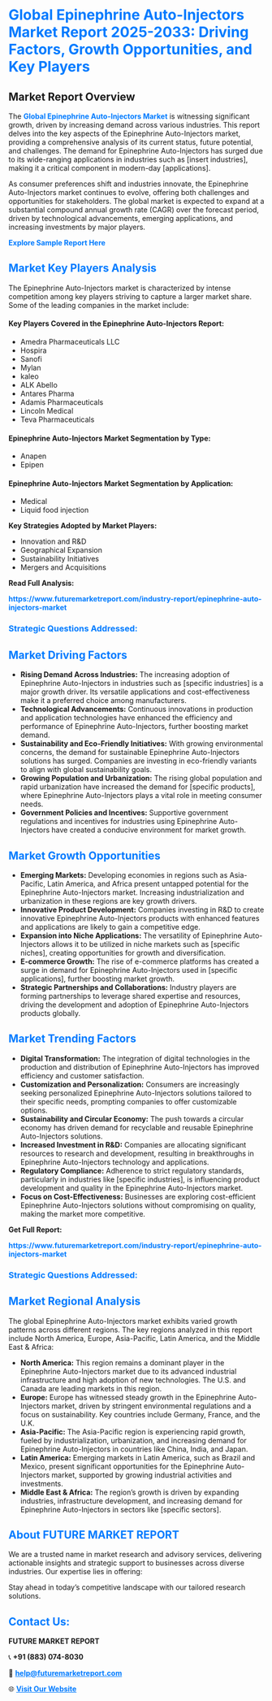 <h1 style="color: #007BFF;">Global Epinephrine Auto-Injectors Market Report 2025-2033: Driving Factors, Growth Opportunities, and Key Players</h1>

<section id="overview">
<h2>Market Report Overview</h2>
<p>The <a href="https://www.futuremarketreport.com/industry-report/epinephrine-auto-injectors-market" style="color: #007BFF; text-decoration: none;"><strong>Global Epinephrine Auto-Injectors Market</strong></a> is witnessing significant growth, driven by increasing demand across various industries. This report delves into the key aspects of the Epinephrine Auto-Injectors market, providing a comprehensive analysis of its current status, future potential, and challenges. The demand for Epinephrine Auto-Injectors has surged due to its wide-ranging applications in industries such as [insert industries], making it a critical component in modern-day [applications].</p>
<p>As consumer preferences shift and industries innovate, the Epinephrine Auto-Injectors market continues to evolve, offering both challenges and opportunities for stakeholders. The global market is expected to expand at a substantial compound annual growth rate (CAGR) over the forecast period, driven by technological advancements, emerging applications, and increasing investments by major players.</p>
</section>

<section id="overview">
<p><a href="https://www.futuremarketreport.com/request-sample/reportId=82652" style="color: #007BFF; text-decoration: none;"><strong>Explore Sample Report Here</strong></a></p>
</section>

<section id="key-players">
<h2 style="color: #007BFF;">Market Key Players Analysis</h2>
<p>The Epinephrine Auto-Injectors market is characterized by intense competition among key players striving to capture a larger market share. Some of the leading companies in the market include:</p>
<h4>Key Players Covered in the Epinephrine Auto-Injectors Report:</h4>
<ul><li>Amedra Pharmaceuticals LLC</li><li>Hospira</li><li>Sanofi</li><li>Mylan</li><li>kaleo</li><li>ALK Abello</li><li>Antares Pharma</li><li>Adamis Pharmaceuticals</li><li>Lincoln Medical</li><li>Teva Pharmaceuticals</li></ul>
<h4>Epinephrine Auto-Injectors Market Segmentation by Type:</h4>
<ul><li>Anapen</li><li>Epipen</li></ul>

<h4>Epinephrine Auto-Injectors Market Segmentation by Application:</h4>
<ul><li>Medical</li><li>Liquid food injection</li></ul>
<p><strong>Key Strategies Adopted by Market Players:</strong></p>
<ul>
<li>Innovation and R&D</li>
<li>Geographical Expansion</li>
<li>Sustainability Initiatives</li>
<li>Mergers and Acquisitions</li>
</ul>
</section>

<section>
<p><strong>Read Full Analysis: </strong></p><a href="https://www.futuremarketreport.com/industry-report/epinephrine-auto-injectors-market" style="color: #007BFF; text-decoration: none;"><strong>https://www.futuremarketreport.com/industry-report/epinephrine-auto-injectors-market</strong></a>
<h3 style="color: #007BFF;">Strategic Questions Addressed:</h3>
</section>

<section id="driving-factors">
<h2 style="color: #007BFF;">Market Driving Factors</h2>
<ul>
<li><strong>Rising Demand Across Industries:</strong> The increasing adoption of Epinephrine Auto-Injectors in industries such as [specific industries] is a major growth driver. Its versatile applications and cost-effectiveness make it a preferred choice among manufacturers.</li>
<li><strong>Technological Advancements:</strong> Continuous innovations in production and application technologies have enhanced the efficiency and performance of Epinephrine Auto-Injectors, further boosting market demand.</li>
<li><strong>Sustainability and Eco-Friendly Initiatives:</strong> With growing environmental concerns, the demand for sustainable Epinephrine Auto-Injectors solutions has surged. Companies are investing in eco-friendly variants to align with global sustainability goals.</li>
<li><strong>Growing Population and Urbanization:</strong> The rising global population and rapid urbanization have increased the demand for [specific products], where Epinephrine Auto-Injectors plays a vital role in meeting consumer needs.</li>
<li><strong>Government Policies and Incentives:</strong> Supportive government regulations and incentives for industries using Epinephrine Auto-Injectors have created a conducive environment for market growth.</li>
</ul>
</section>

<section id="growth-opportunities">
<h2 style="color: #007BFF;">Market Growth Opportunities</h2>
<ul>
<li><strong>Emerging Markets:</strong> Developing economies in regions such as Asia-Pacific, Latin America, and Africa present untapped potential for the Epinephrine Auto-Injectors market. Increasing industrialization and urbanization in these regions are key growth drivers.</li>
<li><strong>Innovative Product Development:</strong> Companies investing in R&D to create innovative Epinephrine Auto-Injectors products with enhanced features and applications are likely to gain a competitive edge.</li>
<li><strong>Expansion into Niche Applications:</strong> The versatility of Epinephrine Auto-Injectors allows it to be utilized in niche markets such as [specific niches], creating opportunities for growth and diversification.</li>
<li><strong>E-commerce Growth:</strong> The rise of e-commerce platforms has created a surge in demand for Epinephrine Auto-Injectors used in [specific applications], further boosting market growth.</li>
<li><strong>Strategic Partnerships and Collaborations:</strong> Industry players are forming partnerships to leverage shared expertise and resources, driving the development and adoption of Epinephrine Auto-Injectors products globally.</li>
</ul>
</section>

<section id="trending-factors">
<h2 style="color: #007BFF;">Market Trending Factors</h2>
<ul>
<li><strong>Digital Transformation:</strong> The integration of digital technologies in the production and distribution of Epinephrine Auto-Injectors has improved efficiency and customer satisfaction.</li>
<li><strong>Customization and Personalization:</strong> Consumers are increasingly seeking personalized Epinephrine Auto-Injectors solutions tailored to their specific needs, prompting companies to offer customizable options.</li>
<li><strong>Sustainability and Circular Economy:</strong> The push towards a circular economy has driven demand for recyclable and reusable Epinephrine Auto-Injectors solutions.</li>
<li><strong>Increased Investment in R&D:</strong> Companies are allocating significant resources to research and development, resulting in breakthroughs in Epinephrine Auto-Injectors technology and applications.</li>
<li><strong>Regulatory Compliance:</strong> Adherence to strict regulatory standards, particularly in industries like [specific industries], is influencing product development and quality in the Epinephrine Auto-Injectors market.</li>
<li><strong>Focus on Cost-Effectiveness:</strong> Businesses are exploring cost-efficient Epinephrine Auto-Injectors solutions without compromising on quality, making the market more competitive.</li>
</ul>
</section>

<section>
<p><strong>Get Full Report: </strong></p><a href="https://www.futuremarketreport.com/industry-report/epinephrine-auto-injectors-market" style="color: #007BFF; text-decoration: none;"><strong>https://www.futuremarketreport.com/industry-report/epinephrine-auto-injectors-market</strong></a>
<h3 style="color: #007BFF;">Strategic Questions Addressed:</h3>
</section>


<section id="regional-analysis">
<h2 style="color: #007BFF;">Market Regional Analysis</h2>
<p>The global Epinephrine Auto-Injectors market exhibits varied growth patterns across different regions. The key regions analyzed in this report include North America, Europe, Asia-Pacific, Latin America, and the Middle East & Africa:</p>
<ul>
<li><strong>North America:</strong> This region remains a dominant player in the Epinephrine Auto-Injectors market due to its advanced industrial infrastructure and high adoption of new technologies. The U.S. and Canada are leading markets in this region.</li>
<li><strong>Europe:</strong> Europe has witnessed steady growth in the Epinephrine Auto-Injectors market, driven by stringent environmental regulations and a focus on sustainability. Key countries include Germany, France, and the U.K.</li>
<li><strong>Asia-Pacific:</strong> The Asia-Pacific region is experiencing rapid growth, fueled by industrialization, urbanization, and increasing demand for Epinephrine Auto-Injectors in countries like China, India, and Japan.</li>
<li><strong>Latin America:</strong> Emerging markets in Latin America, such as Brazil and Mexico, present significant opportunities for the Epinephrine Auto-Injectors market, supported by growing industrial activities and investments.</li>
<li><strong>Middle East & Africa:</strong> The region’s growth is driven by expanding industries, infrastructure development, and increasing demand for Epinephrine Auto-Injectors in sectors like [specific sectors].</li>
</ul>
</section>

<footer>
<h2 style="color: #007BFF;">About FUTURE MARKET REPORT</h2>
<p>We are a trusted name in market research and advisory services, delivering actionable insights and strategic support to businesses across diverse industries. Our expertise lies in offering:</p>

<p>Stay ahead in today’s competitive landscape with our tailored research solutions.</p>

<h2 style="color: #007BFF;">Contact Us:</h2>
<p><strong>FUTURE MARKET REPORT</strong></p>
<p>📞 <strong>+91 (883) 074-8030</strong></p>
<p>📧 <strong><a href="mailto:help@futuremarketreport.com" style="color: #007BFF;">help@futuremarketreport.com</a></strong></p>
<p>🌐 <strong><a href="https://www.futuremarketreport.com/" style="color: #007BFF;">Visit Our Website</a></strong></p>
</footer>